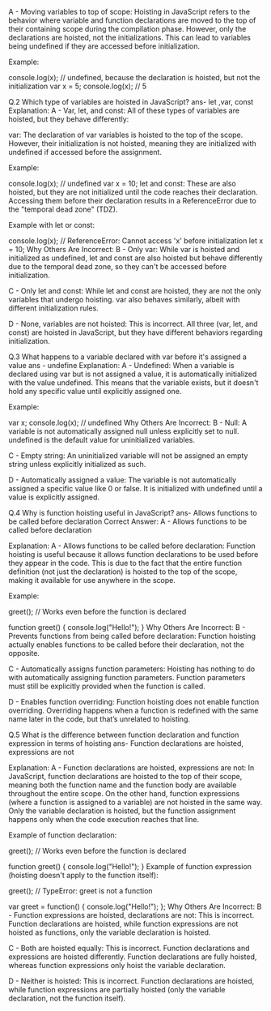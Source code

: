 

A - Moving variables to top of scope: Hoisting in JavaScript refers to the behavior where variable and function declarations are moved to the top of their containing scope during the compilation phase. However, only the declarations are hoisted, not the initializations. This can lead to variables being undefined if they are accessed before initialization.

Example:

console.log(x);  // undefined, because the declaration is hoisted, but not the initialization
var x = 5;
console.log(x);  // 5

Q.2 Which type of variables are hoisted in JavaScript?
ans- let ,var, const
Explanation:
A - Var, let, and const: All of these types of variables are hoisted, but they behave differently:

var: The declaration of var variables is hoisted to the top of the scope. However, their initialization is not hoisted, meaning they are initialized with undefined if accessed before the assignment.

Example:

console.log(x);  // undefined
var x = 10;
let and const: These are also hoisted, but they are not initialized until the code reaches their declaration. Accessing them before their declaration results in a ReferenceError due to the "temporal dead zone" (TDZ).

Example with let or const:

console.log(x);  // ReferenceError: Cannot access 'x' before initialization
let x = 10;
Why Others Are Incorrect:
B - Only var: While var is hoisted and initialized as undefined, let and const are also hoisted but behave differently due to the temporal dead zone, so they can't be accessed before initialization.

C - Only let and const: While let and const are hoisted, they are not the only variables that undergo hoisting. var also behaves similarly, albeit with different initialization rules.

D - None, variables are not hoisted: This is incorrect. All three (var, let, and const) are hoisted in JavaScript, but they have different behaviors regarding initialization.



Q.3 What happens to a variable declared with var before it's assigned a value
ans - undefine
Explanation:
A - Undefined: When a variable is declared using var but is not assigned a value, it is automatically initialized with the value undefined. This means that the variable exists, but it doesn't hold any specific value until explicitly assigned one.

Example:

var x;
console.log(x);  // undefined
Why Others Are Incorrect:
B - Null: A variable is not automatically assigned null unless explicitly set to null. undefined is the default value for uninitialized variables.

C - Empty string: An uninitialized variable will not be assigned an empty string unless explicitly initialized as such.

D - Automatically assigned a value: The variable is not automatically assigned a specific value like 0 or false. It is initialized with undefined until a value is explicitly assigned.

Q.4 Why is function hoisting useful in JavaScript?
ans- Allows functions to be called before declaration
Correct Answer: A - Allows functions to be called before declaration

Explanation:
A - Allows functions to be called before declaration: Function hoisting is useful because it allows function declarations to be used before they appear in the code. This is due to the fact that the entire function definition (not just the declaration) is hoisted to the top of the scope, making it available for use anywhere in the scope.

Example:

greet();  // Works even before the function is declared

function greet() {
  console.log("Hello!");
}
Why Others Are Incorrect:
B - Prevents functions from being called before declaration: Function hoisting actually enables functions to be called before their declaration, not the opposite.

C - Automatically assigns function parameters: Hoisting has nothing to do with automatically assigning function parameters. Function parameters must still be explicitly provided when the function is called.

D - Enables function overriding: Function hoisting does not enable function overriding. Overriding happens when a function is redefined with the same name later in the code, but that’s unrelated to hoisting.


Q.5 What is the difference between function declaration and function expression in terms of hoisting
ans- Function declarations are hoisted, expressions are not

Explanation:
A - Function declarations are hoisted, expressions are not: In JavaScript, function declarations are hoisted to the top of their scope, meaning both the function name and the function body are available throughout the entire scope. On the other hand, function expressions (where a function is assigned to a variable) are not hoisted in the same way. Only the variable declaration is hoisted, but the function assignment happens only when the code execution reaches that line.

Example of function declaration:

greet();  // Works even before the function is declared

function greet() {
  console.log("Hello!");
}
Example of function expression (hoisting doesn't apply to the function itself):

greet();  // TypeError: greet is not a function

var greet = function() {
  console.log("Hello!");
};
Why Others Are Incorrect:
B - Function expressions are hoisted, declarations are not: This is incorrect. Function declarations are hoisted, while function expressions are not hoisted as functions, only the variable declaration is hoisted.

C - Both are hoisted equally: This is incorrect. Function declarations and expressions are hoisted differently. Function declarations are fully hoisted, whereas function expressions only hoist the variable declaration.

D - Neither is hoisted: This is incorrect. Function declarations are hoisted, while function expressions are partially hoisted (only the variable declaration, not the function itself).